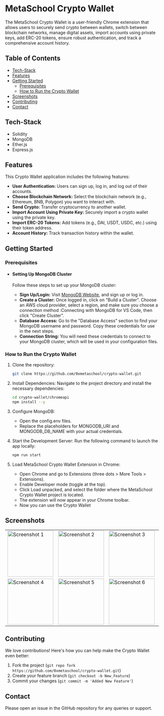 # MetaSchool Crypto Wallet
The MetaSchool Crypto Wallet is a user-friendly Chrome extension that allows users to securely send crypto between wallets, switch between blockchain networks, manage digital assets, import accounts using private keys, add ERC-20 tokens, ensure robust authentication, and track a comprehensive account history.

## Table of Contents

- [Tech-Stack](#tech-stack)
- [Features](#features)
- [Getting Started](#getting-started)
    - [Prerequisites](#prerequisites)
    - [How to Run the Crypto Wallet](#how-to-run-the-crypto-wallet)
- [Screenshots](#screenshots)
- [Contributing](#contributing)
- [Contact](#contact)

## Tech-Stack
- Solidity
- MongoDB
- Ether.js
- Express.js

## Features
This Crypto Wallet application includes the following features:

- **User Authentication:** Users can sign up, log in, and log out of their accounts.
- **Choose Blockchain Network:** Select the blockchain network (e.g., Ethereum, BNB, Polygon) you want to interact with.
- **Send Crypto:** Transfer cryptocurrency to another wallet.
- **Import Account Using Private Key:** Securely import a crypto wallet using the private key.
- **Import ERC-20 Tokens:** Add tokens (e.g., DAI, USDT, USDC, etc.) using their token address.
- **Account History:** Track transaction history within the wallet.

## Getting Started
### Prerequisites
- #### Setting Up MongoDB Cluster
    Follow these steps to set up your MongoDB cluster:
    
    - **Sign Up/Login:** Visit [MongoDB Website](https://www.mongodb.com/), and sign up or log in.
    - **Create a Cluster:** Once logged in, click on "Build a Cluster". Choose an AWS cloud provider, select a region, and make sure you choose a connection method :Connecting with MongoDB for VS Code, then click "Create Cluster".
    - **Database Access:** Go to the "Database Access" section to find your MongoDB username and password. Copy these credentials for use in the next steps.
    - **Connection String:** You will need these credentials to connect to your MongoDB cluster, which will be used in your configuration files.

### How to Run the Crypto Wallet
1. Clone the repository:
    ```bash
    git clone https://github.com/0xmetaschool/crypto-wallet.git
    ```
2. Install Dependencies: Navigate to the project directory and install the necessary dependencies:
    ```bash
    cd crypto-wallet/chromeapi
    npm install --y
    ```
3. Configure MongoDB:
      - Open the config.env files.
      - Replace the placeholders for MONGODB_URI and MONGODB_DB_NAME with your actual credentials.

4. Start the Development Server: Run the following command to launch the app locally:
    ```bash
    npm run start
    ```
5. Load MetaSchool Crypto Wallet Extension in Chrome:
    - Open Chrome and go to Extensions (three dots > More Tools > Extensions).
    - Enable Developer mode (toggle at the top).
    - Click Load unpacked, and select the folder where the MetaSchool Crypto Wallet project is located.
    - The extension will now appear in your Chrome toolbar.
    - Now you can use the Crypto Wallet

## Screenshots


<table>
  <tr>
    <td><img src="https://github.com/user-attachments/assets/6c5b612f-9c6e-4890-9b73-2ab7dccf42c0" alt="Screenshot 1" width="150"></td>
    <td><img src="https://github.com/user-attachments/assets/f9c8137f-e8e6-4cb2-ae3b-27b5c6c9590a" alt="Screenshot 2" width="150"></td>
    <td><img src="https://github.com/user-attachments/assets/5baaaa1f-61ee-4789-8b98-619de61c182c" alt="Screenshot 3" width="150"></td>
    <td><img src="https://github.com/user-attachments/assets/d9b8aba9-eae2-4262-bd5d-3bace9fb4154" alt="Screenshot 9" width="150"></td>
    <td><img src="https://github.com/user-attachments/assets/0fc21ee0-b666-4000-b762-8f0cbf25f82d" alt="Screenshot 7" width="150"></td>
  </tr>
  <tr>
    <td><img src="https://github.com/user-attachments/assets/a5241808-6880-4a1a-9454-3f3460b0c40da" alt="Screenshot 4" width="150"></td>
    <td><img src="https://github.com/user-attachments/assets/1f4bd4e9-083e-4a1e-aa7b-a31c3579ed32" alt="Screenshot 5" width="150"></td>
    <td><img src="https://github.com/user-attachments/assets/1f4bd4e9-083e-4a1e-aa7b-a31c3579ed32" alt="Screenshot 6" width="150"></td>
    <td><img src="https://github.com/user-attachments/assets/342d6a11-e26e-4105-9413-b2b3843cef5d" alt="Screenshot 8" width="150"></td>
      <td><img src="https://github.com/user-attachments/assets/8e315bde-3394-46c2-98c9-d68b2433df6d" alt="Screenshot 9" width="150"></td>

  </tr>

</table>






## Contributing

We love contributions! Here's how you can help make the Crypto Wallet even better:

1. Fork the project (`git repo fork https://github.com/0xmetaschool/crypto-wallet.git`)
2. Create your feature branch (`git checkout -b New_Feature`)
3. Commit your changes (`git commit -m 'Added New Feature'`)

## Contact

Please open an issue in the GitHub repository for any queries or support.
